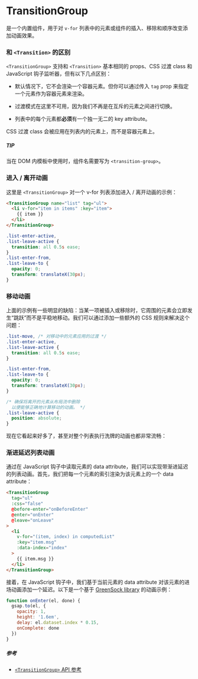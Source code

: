 # TransitionGroup​
<TransitionGroup> 是一个内置组件，用于对 `v-for` 列表中的元素或组件的插入、移除和顺序改变添加动画效果。

### 和 `<Transition>` 的区别​
`<TransitionGroup>` 支持和 `<Transition>` 基本相同的 props、CSS 过渡 class 和 JavaScript 钩子监听器，但有以下几点区别：

- 默认情况下，它不会渲染一个容器元素。但你可以通过传入 `tag` prop 来指定一个元素作为容器元素来渲染。

- 过渡模式在这里不可用，因为我们不再是在互斥的元素之间进行切换。

- 列表中的每个元素都**必须**有一个独一无二的 key attribute。

CSS 过渡 class 会被应用在列表内的元素上，而不是容器元素上。

##### TIP

当在 DOM 内模板中使用时，组件名需要写为 `<transition-group>`。

### 进入 / 离开动画​
这里是 `<TransitionGroup>` 对一个 v-for 列表添加进入 / 离开动画的示例：

```html
<TransitionGroup name="list" tag="ul">
  <li v-for="item in items" :key="item">
    {{ item }}
  </li>
</TransitionGroup>
```
```css
.list-enter-active,
.list-leave-active {
  transition: all 0.5s ease;
}
.list-enter-from,
.list-leave-to {
  opacity: 0;
  transform: translateX(30px);
}
```
 
### 移动动画​
上面的示例有一些明显的缺陷：当某一项被插入或移除时，它周围的元素会立即发生“跳跃”而不是平稳地移动。我们可以通过添加一些额外的 CSS 规则来解决这个问题：

```css
.list-move, /* 对移动中的元素应用的过渡 */
.list-enter-active,
.list-leave-active {
  transition: all 0.5s ease;
}

.list-enter-from,
.list-leave-to {
  opacity: 0;
  transform: translateX(30px);
}

/* 确保将离开的元素从布局流中删除
  以便能够正确地计算移动的动画。 */
.list-leave-active {
  position: absolute;
}
```
现在它看起来好多了，甚至对整个列表执行洗牌的动画也都非常流畅：


### 渐进延迟列表动画​
通过在 JavaScript 钩子中读取元素的 data attribute，我们可以实现带渐进延迟的列表动画。首先，我们把每一个元素的索引渲染为该元素上的一个 data attribute：

```html
<TransitionGroup
  tag="ul"
  :css="false"
  @before-enter="onBeforeEnter"
  @enter="onEnter"
  @leave="onLeave"
>
  <li
    v-for="(item, index) in computedList"
    :key="item.msg"
    :data-index="index"
  >
    {{ item.msg }}
  </li>
</TransitionGroup>
```
接着，在 JavaScript 钩子中，我们基于当前元素的 data attribute 对该元素的进场动画添加一个延迟。以下是一个基于 [GreenSock library](https://greensock.com/) 的动画示例：

```js
function onEnter(el, done) {
  gsap.to(el, {
    opacity: 1,
    height: '1.6em',
    delay: el.dataset.index * 0.15,
    onComplete: done
  })
}
```

##### 参考

- [`<TransitionGroup>` API 参考](https://cn.vuejs.org/api/built-in-components.html#transitiongroup)